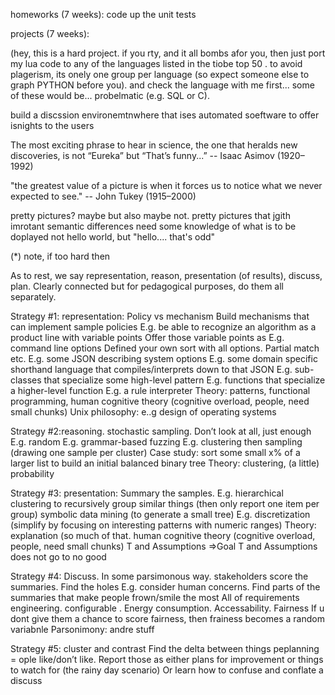 homeworks (7 weeks): code up the unit tests

projects (7 weeks): 

(hey, this is a hard project. if you rty, and it all bombs afor you, then just
port my lua code to any of the languages listed in the  tiobe top 50
. to avoid plagerism, its onely one group per language
(so expect someone else to graph PYTHON before you). and check the language with
me first... some of these would be... probelmatic (e.g. SQL or C).

build a discssion environemtnwhere that ises automated soeftware to offer
isnights to the users

The most exciting phrase to hear in science, the one that heralds new discoveries, is not “Eureka” but “That’s funny...”
-- Isaac Asimov (1920–1992)

"the greatest value of a picture is when it forces us to notice 
what we never expected to see."
-- John Tukey (1915–2000) 

pretty pictures? maybe but also maybe not. pretty pictures that jgith imrotant semantic
differences need some knowledge of what is to be doplayed
not hello world, but "hello....  that's odd"

(*) note, if too hard then 

As to rest, we say representation, reason, presentation (of results), discuss, plan. Clearly connected but for pedagogical  purposes, do them all separately.

Strategy #1: representation: Policy vs mechanism
Build mechanisms that can implement sample policies
E.g. be able to recognize an algorithm as a product line with variable points
Offer those variable points as 
E.g. command line options
Defined your own sort with all options. Partial match etc.
E.g. some JSON describing system options
E.g. some domain specific shorthand language that compiles/interprets down to that JSON
E.g. sub-classes that specialize some high-level pattern
E.g. functions that specialize a higher-level function
E.g. a rule interpreter
Theory: patterns, functional programming, human cognitive theory (cognitive overload, people, need small chunks)
Unix philosophy: e..g design of operating systems









 Strategy #2:reasoning.  stochastic sampling. Don’t look at all, just enough
 E.g. random
 E.g. grammar-based fuzzing
 E.g. clustering then sampling  (drawing one sample per cluster)
 Case study: sort some small x% of a larger list to build an initial balanced binary tree
 Theory: clustering, (a little) probability
 
 Strategy #3: presentation: Summary the samples. 
 E.g. hierarchical clustering to recursively group similar things 
 (then only report one item per group)
 symbolic data mining (to generate a small tree)
 E.g. discretization  (simplify by focusing on interesting patterns with numeric ranges)
 Theory: explanation (so much of that.  human cognitive theory (cognitive overload, people, need small chunks) T and Assumptions ⇒Goal
 T and Assumptions does not go to no good
 
 Strategy #4: Discuss.  In some parsimonous way. stakeholders score the summaries. Find the holes
 E.g. consider human concerns. Find parts of the summaries that make people frown/smile the most
 All of requirements engineering. configurable .  Energy consumption. Accessability. Fairness
 If u dont give them a chance to score fairness, then frainess becomes a random variabnle
 Parsonimony: andre stuff
 
 Strategy #5: cluster and contrast
 Find the delta between things peplanning = ople like/don’t like. Report those as either plans for improvement or things to watch for (the rainy day scenario)
 Or learn how to confuse and conflate a discuss

